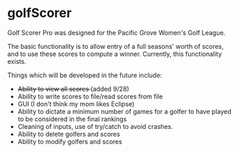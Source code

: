 # golfScorer
Golf Scorer Pro was designed for the Pacific Grove Women's Golf League.

The basic functionality is to allow entry of a full seasons' worth of scores, and to use these scores to compute a winner.
Currently, this functionality exists.

Things which will be developed in the future include:

- <del>Ability to view all scores </del>(added 9/28)
- Ability to write scores to file/read scores from file
- GUI (I don't think my mom likes Eclipse)
- Ability to dictate a minimum number of games for a golfer to have played to be considered in the final rankings
- Cleaning of inputs, use of try/catch to avoid crashes.
- Ability to delete golfers and scores
- Ability to modify golfers and scores

